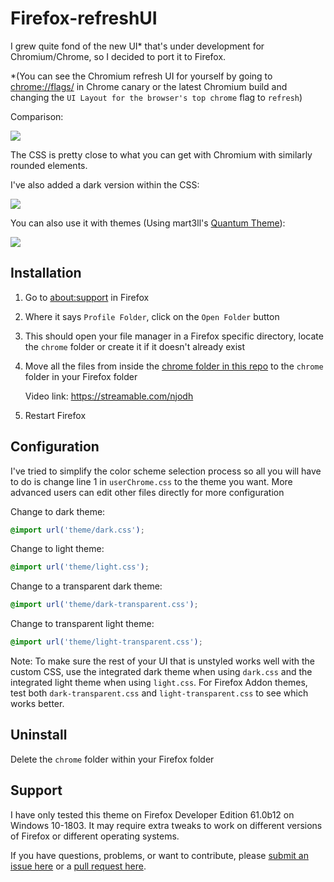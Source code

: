 # Firefox-refreshUI

I grew quite fond of the new UI\* that's under development for Chromium/Chrome, so I decided to port it to Firefox.

\*(You can see the Chromium refresh UI for yourself by going to [chrome://flags/](chrome://flags/) in Chrome canary or the latest Chromium build and changing the `UI Layout for the browser's top chrome` flag to `refresh`)

Comparison:

![](images/compare.png)

The CSS is pretty close to what you can get with Chromium with similarly rounded elements.

I've also added a dark version within the CSS:

![](images/dark.png)

You can also use it with themes (Using mart3ll's [Quantum Theme](https://addons.mozilla.org/en-US/firefox/addon/quantum-launch/)):

![](images/theme.png)

## Installation

1.  Go to [about:support](about:support) in Firefox
2.  Where it says `Profile Folder`, click on the `Open Folder` button
3.  This should open your file manager in a Firefox specific directory, locate the `chrome` folder or create it if it doesn't already exist
4.  Move all the files from inside the [chrome folder in this repo](chrome) to the `chrome` folder in your Firefox folder

    Video link: https://streamable.com/njodh
5.  Restart Firefox

## Configuration

I've tried to simplify the color scheme selection process so all you will have to do is change line 1 in `userChrome.css` to the theme you want. More advanced users can edit other files directly for more configuration

Change to dark theme:

```css
@import url('theme/dark.css');
```

Change to light theme:

```css
@import url('theme/light.css');
```

Change to a transparent dark theme:

```css
@import url('theme/dark-transparent.css');
```

Change to transparent light theme:

```css
@import url('theme/light-transparent.css');
```

Note: To make sure the rest of your UI that is unstyled works well with the custom CSS, use the integrated dark theme when using `dark.css` and the integrated light theme when using `light.css`. For Firefox Addon themes, test both `dark-transparent.css` and `light-transparent.css` to see which works better.

## Uninstall

Delete the `chrome` folder within your Firefox folder

## Support

I have only tested this theme on Firefox Developer Edition 61.0b12 on Windows 10-1803. It may require extra tweaks to work on different versions of Firefox or different operating systems.

If you have questions, problems, or want to contribute, please [submit an issue here](https://github.com/mnxn/Firefox-refreshUI/issues/new) or a [pull request here](https://github.com/mnxn/firefox-refreshUI/compare).
